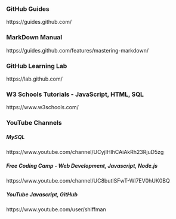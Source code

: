 
<h3>GitHub Guides</h3>
https://guides.github.com/

<h3>MarkDown Manual</h3>
https://guides.github.com/features/mastering-markdown/

<h3>GitHub Learning Lab</h3>
https://lab.github.com/

<h3>W3 Schools Tutorials - JavaScript, HTML, SQL</h3>
https://www.w3schools.com/

<h3>YouTube Channels</h3>
<h5>MySQL</h5>
https://www.youtube.com/channel/UCyjIHIhCAiAkRh23RjuD5zg

<h5>Free Coding Camp - Web Development, Javascript, Node.js</h5>
https://www.youtube.com/channel/UC8butISFwT-Wl7EV0hUK0BQ

<h5>YouTube Javascript, GitHub</h5>
https://www.youtube.com/user/shiffman

